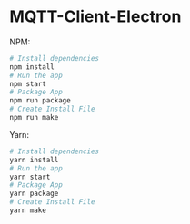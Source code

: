 # MQTT-Client-Electron

NPM:

```bash
# Install dependencies
npm install
# Run the app
npm start
# Package App
npm run package
# Create Install File
npm run make
```

Yarn:

```bash
# Install dependencies
yarn install
# Run the app
yarn start
# Package App
yarn package
# Create Install File
yarn make
```
